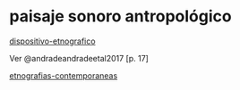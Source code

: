 # paisaje sonoro antropológico

[dispositivo-etnografico](dispositivo-etnografico.md)

Ver @andradeandradeetal2017 [p. 17]

[etnografias-contemporaneas](etnografias-contemporaneas.md)
